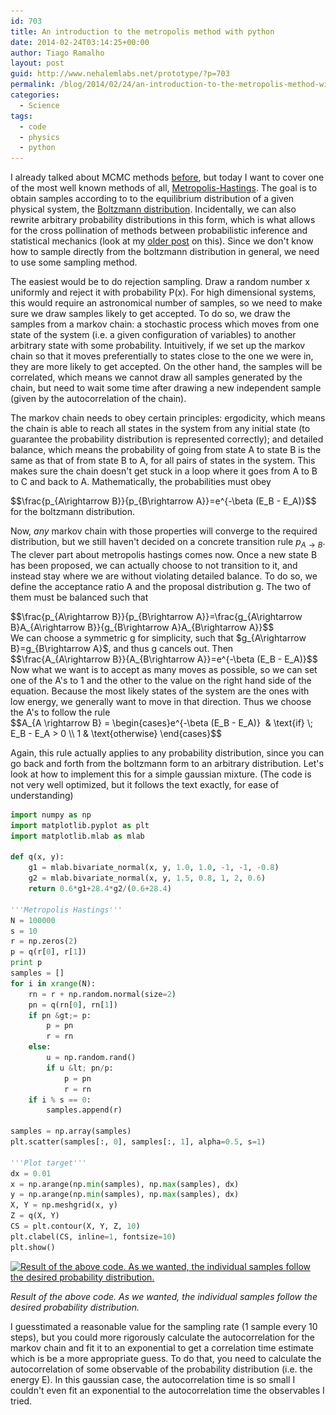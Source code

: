 ```yaml
---
id: 703
title: An introduction to the metropolis method with python
date: 2014-02-24T03:14:25+00:00
author: Tiago Ramalho
layout: post
guid: http://www.nehalemlabs.net/prototype/?p=703
permalink: /blog/2014/02/24/an-introduction-to-the-metropolis-method-with-python/
categories:
  - Science
tags:
  - code
  - physics
  - python
---
```

I already talked about MCMC methods [before](/blog/2013/07/16/an-introduction-to-smoothing-time-series-in-python-part-iv-particle-filter/ "An introduction to smoothing time series in python.
Part IV: Particle Filter"), but today I want to cover one of the most well known methods of all, [Metropolis-Hastings](https://en.wikipedia.org/wiki/Metropolis%E2%80%93Hastings_algorithm).
The goal is to obtain samples according to to the equilibrium distribution of a given physical system, the [Boltzmann distribution](https://en.wikipedia.org/wiki/Boltzmann_distribution).
Incidentally, we can also rewrite arbitrary probability distributions in this form, which is what allows for the cross pollination of methods between probabilistic inference and statistical mechanics (look at my [older post](/blog/2014/01/15/maximum-entropy-a-primer-and-some-recent-applications/ "Maximum entropy: a primer and some recent applications") on this).
Since we don't know how to sample directly from the boltzmann distribution in general, we need to use some sampling method.<!--more-->

The easiest would be to do rejection sampling.
Draw a random number x uniformly and reject it with probability P(x).
For high dimensional systems, this would require an astronomical number of samples, so we need to make sure we draw samples likely to get accepted.
To do so, we draw the samples from a markov chain: a stochastic process which moves from one state of the system (i.e.
a given configuration of variables) to another arbitrary state with some probability.
Intuitively, if we set up the markov chain so that it moves preferentially to states close to the one we were in, they are more likely to get accepted.
On the other hand, the samples will be correlated, which means we cannot draw all samples generated by the chain, but need to wait some time after drawing a new independent sample (given by the autocorrelation of the chain).

The markov chain needs to obey certain principles: ergodicity, which means the chain is able to reach all states in the system from any initial state (to guarantee the probability distribution is represented correctly); and detailed balance, which means the probability of going from state A to state B is the same as that of from state B to A, for all pairs of states in the system.
This makes sure the chain doesn't get stuck in a loop where it goes from A to B to C and back to A.
Mathematically, the probabilities must obey
<div>$$\frac{p_{A\rightarrow B}}{p_{B\rightarrow A}}=e^{-\beta (E_B - E_A)}$$</div>
 for the boltzmann distribution.

Now, _any_ markov chain with those properties will converge to the required distribution, but we still haven't decided on a concrete transition rule <span>$p_{A\rightarrow B}$</span>.
The clever part about metropolis hastings comes now.
Once a new state B has been proposed, we can actually choose to not transition to it, and instead stay where we are without violating detailed balance.
To do so, we define the acceptance ratio A and the proposal distribution g.
The two of them must be balanced such that
<div>$$\frac{p_{A\rightarrow B}}{p_{B\rightarrow A}}=\frac{g_{A\rightarrow B}A_{A\rightarrow B}}{g_{B\rightarrow A}A_{B\rightarrow A}}$$</div>
 We can choose a symmetric g for simplicity, such that <span>$g_{A\rightarrow B}=g_{B\rightarrow A}$</span>, and thus g cancels out.
Then 
<div>$$\frac{A_{A\rightarrow B}}{A_{B\rightarrow A}}=e^{-\beta (E_B - E_A)}$$</div>
 Now what we want is to accept as many moves as possible, so we can set one of the A's to 1 and the other to the value on the right hand side of the equation.
Because the most likely states of the system are the ones with low energy, we generally want to move in that direction.
Thus we choose the A's to follow the rule 
<div>$$A_{A \rightarrow B} = \begin{cases}e^{-\beta (E_B - E_A)}  & \text{if} \; E_B - E_A > 0 \\ 1 & \text{otherwise} \end{cases}$$</div>


Again, this rule actually applies to any probability distribution, since you can go back and forth from the boltzmann form to an arbitrary distribution.
Let's look at how to implement this for a simple gaussian mixture.
(The code is not very well optimized, but it follows the text exactly, for ease of understanding)

```python
import numpy as np
import matplotlib.pyplot as plt
import matplotlib.mlab as mlab

def q(x, y):
    g1 = mlab.bivariate_normal(x, y, 1.0, 1.0, -1, -1, -0.8)
    g2 = mlab.bivariate_normal(x, y, 1.5, 0.8, 1, 2, 0.6)
    return 0.6*g1+28.4*g2/(0.6+28.4)

'''Metropolis Hastings'''
N = 100000
s = 10
r = np.zeros(2)
p = q(r[0], r[1])
print p
samples = []
for i in xrange(N):
    rn = r + np.random.normal(size=2)
    pn = q(rn[0], rn[1])
    if pn &gt;= p:
        p = pn
        r = rn
    else:
        u = np.random.rand()
        if u &lt; pn/p:
            p = pn
            r = rn
    if i % s == 0:
        samples.append(r)

samples = np.array(samples)
plt.scatter(samples[:, 0], samples[:, 1], alpha=0.5, s=1)

'''Plot target'''
dx = 0.01
x = np.arange(np.min(samples), np.max(samples), dx)
y = np.arange(np.min(samples), np.max(samples), dx)
X, Y = np.meshgrid(x, y)
Z = q(X, Y)
CS = plt.contour(X, Y, Z, 10)
plt.clabel(CS, inline=1, fontsize=10)
plt.show()
```

[<img class="size-large wp-image-741" src="/images/2014/02/figure_1-1024x744.png" alt="Result of the above code.
As we wanted, the individual samples follow the desired probability distribution." width="604" height="438" srcset="/images/2014/02/figure_1-1024x744.png 1024w, /images/2014/02/figure_1-300x218.png 300w, /images/2014/02/figure_1.png 1100w" sizes="(max-width: 709px) 85vw, (max-width: 909px) 67vw, (max-width: 984px) 61vw, (max-width: 1362px) 45vw, 600px" />](/images/2014/02/figure_1.png)

_Result of the above code.
As we wanted, the individual samples follow the desired probability distribution._

I guesstimated a reasonable value for the sampling rate (1 sample every 10 steps), but you could more rigorously calculate the autocorrelation for the markov chain and fit it to an exponential to get a correlation time estimate which is be a more appropriate guess.
To do that, you need to calculate the autocorrelation of some observable of the probability distribution (i.e.
the energy E).
In this gaussian case, the autocorrelation time is so small I couldn't even fit an exponential to the autocorrelation time the observables I tried.
